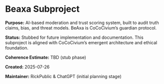 <!-- Filename: README_beaxa.md -->
# Beaxa Subproject

**Purpose:**
AI-based moderation and trust scoring system, built to audit truth claims, bias, and threat models. BeAxa is CoCoCivium’s guardian protocol.

**Status:**
Stubbed for future implementation and documentation. This subproject is aligned with CoCoCivium’s emergent architecture and ethical foundation.

**Coherence Estimate:**
TBD (stub phase)

**Created:** 2025-07-26

**Maintainer:** RickPublic & ChatGPT (initial planning stage)

